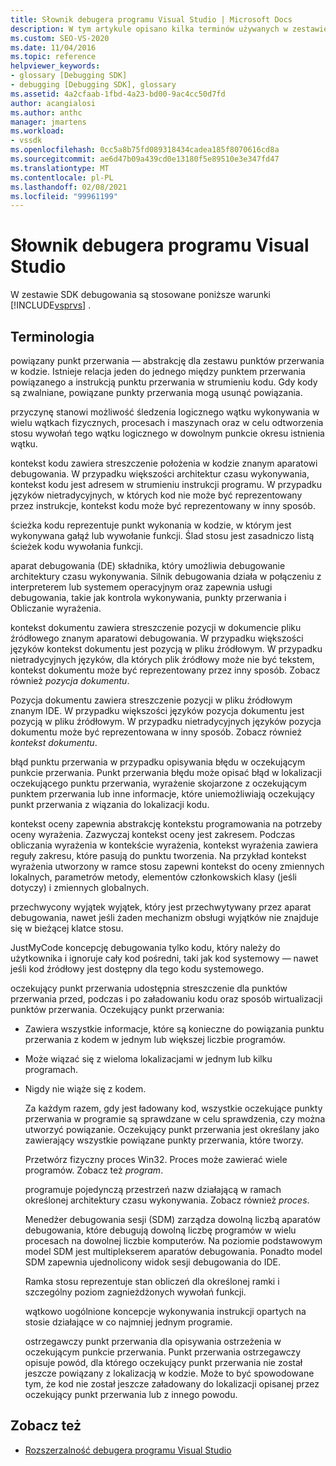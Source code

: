```yaml
---
title: Słownik debugera programu Visual Studio | Microsoft Docs
description: W tym artykule opisano kilka terminów używanych w zestawie SDK debugowania programu Visual Studio, takich jak związany punkt przerwania, przyczynę i kontekst kodu.
ms.custom: SEO-VS-2020
ms.date: 11/04/2016
ms.topic: reference
helpviewer_keywords:
- glossary [Debugging SDK]
- debugging [Debugging SDK], glossary
ms.assetid: 4a2cfaab-1fbd-4a23-bd00-9ac4cc50d7fd
author: acangialosi
ms.author: anthc
manager: jmartens
ms.workload:
- vssdk
ms.openlocfilehash: 0cc5a8b75fd089318434cadea185f8070616cd8a
ms.sourcegitcommit: ae6d47b09a439cd0e13180f5e89510e3e347fd47
ms.translationtype: MT
ms.contentlocale: pl-PL
ms.lasthandoff: 02/08/2021
ms.locfileid: "99961199"
---
```

# <a name="visual-studio-debugger-glossary"></a>Słownik debugera programu Visual Studio
W zestawie SDK debugowania są stosowane poniższe warunki [!INCLUDE[vsprvs](../../../code-quality/includes/vsprvs_md.md)] .

## <a name="terms"></a>Terminologia
 powiązany punkt przerwania — abstrakcję dla zestawu punktów przerwania w kodzie. Istnieje relacja jeden do jednego między punktem przerwania powiązanego a instrukcją punktu przerwania w strumieniu kodu. Gdy kody są zwalniane, powiązane punkty przerwania mogą usunąć powiązania.

 przyczynę stanowi możliwość śledzenia logicznego wątku wykonywania w wielu wątkach fizycznych, procesach i maszynach oraz w celu odtworzenia stosu wywołań tego wątku logicznego w dowolnym punkcie okresu istnienia wątku.

 kontekst kodu zawiera streszczenie położenia w kodzie znanym aparatowi debugowania. W przypadku większości architektur czasu wykonywania, kontekst kodu jest adresem w strumieniu instrukcji programu. W przypadku języków nietradycyjnych, w których kod nie może być reprezentowany przez instrukcje, kontekst kodu może być reprezentowany w inny sposób.

 ścieżka kodu reprezentuje punkt wykonania w kodzie, w którym jest wykonywana gałąź lub wywołanie funkcji. Ślad stosu jest zasadniczo listą ścieżek kodu wywołania funkcji.

 aparat debugowania (DE) składnika, który umożliwia debugowanie architektury czasu wykonywania. Silnik debugowania działa w połączeniu z interpreterem lub systemem operacyjnym oraz zapewnia usługi debugowania, takie jak kontrola wykonywania, punkty przerwania i Obliczanie wyrażenia.

 kontekst dokumentu zawiera streszczenie pozycji w dokumencie pliku źródłowego znanym aparatowi debugowania. W przypadku większości języków kontekst dokumentu jest pozycją w pliku źródłowym. W przypadku nietradycyjnych języków, dla których plik źródłowy może nie być tekstem, kontekst dokumentu może być reprezentowany przez inny sposób. Zobacz również *pozycja dokumentu*.

 Pozycja dokumentu zawiera streszczenie pozycji w pliku źródłowym znanym IDE. W przypadku większości języków pozycja dokumentu jest pozycją w pliku źródłowym. W przypadku nietradycyjnych języków pozycja dokumentu może być reprezentowana w inny sposób. Zobacz również *kontekst dokumentu*.

 błąd punktu przerwania w przypadku opisywania błędu w oczekującym punkcie przerwania. Punkt przerwania błędu może opisać błąd w lokalizacji oczekującego punktu przerwania, wyrażenie skojarzone z oczekującym punktem przerwania lub inne informacje, które uniemożliwiają oczekujący punkt przerwania z wiązania do lokalizacji kodu.

 kontekst oceny zapewnia abstrakcję kontekstu programowania na potrzeby oceny wyrażenia. Zazwyczaj kontekst oceny jest zakresem. Podczas obliczania wyrażenia w kontekście wyrażenia, kontekst wyrażenia zawiera reguły zakresu, które pasują do punktu tworzenia. Na przykład kontekst wyrażenia utworzony w ramce stosu zapewni kontekst do oceny zmiennych lokalnych, parametrów metody, elementów członkowskich klasy (jeśli dotyczy) i zmiennych globalnych.

 przechwycony wyjątek wyjątek, który jest przechwytywany przez aparat debugowania, nawet jeśli żaden mechanizm obsługi wyjątków nie znajduje się w bieżącej klatce stosu.

 JustMyCode koncepcję debugowania tylko kodu, który należy do użytkownika i ignoruje cały kod pośredni, taki jak kod systemowy — nawet jeśli kod źródłowy jest dostępny dla tego kodu systemowego.

 oczekujący punkt przerwania udostępnia streszczenie dla punktów przerwania przed, podczas i po załadowaniu kodu oraz sposób wirtualizacji punktów przerwania. Oczekujący punkt przerwania:

- Zawiera wszystkie informacje, które są konieczne do powiązania punktu przerwania z kodem w jednym lub większej liczbie programów.

- Może wiązać się z wieloma lokalizacjami w jednym lub kilku programach.

- Nigdy nie wiąże się z kodem.

  Za każdym razem, gdy jest ładowany kod, wszystkie oczekujące punkty przerwania w programie są sprawdzane w celu sprawdzenia, czy można utworzyć powiązanie. Oczekujący punkt przerwania jest określany jako zawierający wszystkie powiązane punkty przerwania, które tworzy.

  Przetwórz fizyczny proces Win32. Proces może zawierać wiele programów. Zobacz też *program*.

  programuje pojedynczą przestrzeń nazw działającą w ramach określonej architektury czasu wykonywania. Zobacz również *proces*.

  Menedżer debugowania sesji (SDM) zarządza dowolną liczbą aparatów debugowania, które debugują dowolną liczbę programów w wielu procesach na dowolnej liczbie komputerów. Na poziomie podstawowym model SDM jest multiplekserem aparatów debugowania. Ponadto model SDM zapewnia ujednolicony widok sesji debugowania do IDE.

  Ramka stosu reprezentuje stan obliczeń dla określonej ramki i szczególny poziom zagnieżdżonych wywołań funkcji.

  wątkowo uogólnione koncepcje wykonywania instrukcji opartych na stosie działające w co najmniej jednym programie.

  ostrzegawczy punkt przerwania dla opisywania ostrzeżenia w oczekującym punkcie przerwania. Punkt przerwania ostrzegawczy opisuje powód, dla którego oczekujący punkt przerwania nie został jeszcze powiązany z lokalizacją w kodzie. Może to być spowodowane tym, że kod nie został jeszcze załadowany do lokalizacji opisanej przez oczekujący punkt przerwania lub z innego powodu.

## <a name="see-also"></a>Zobacz też
- [Rozszerzalność debugera programu Visual Studio](../../../extensibility/debugger/visual-studio-debugger-extensibility.md)
